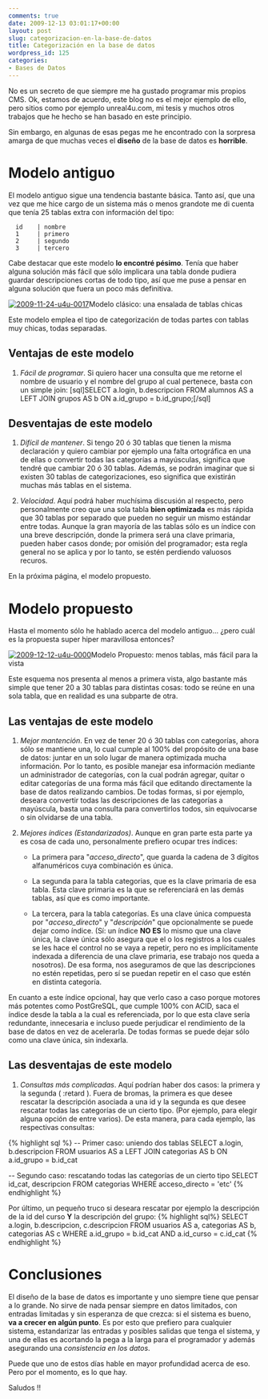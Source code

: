 ```yaml
---
comments: true
date: 2009-12-13 03:01:17+00:00
layout: post
slug: categorizacion-en-la-base-de-datos
title: Categorización en la base de datos
wordpress_id: 125
categories:
- Bases de Datos
---
```


No es un secreto de que siempre me ha gustado programar mis propios CMS. Ok, estamos de acuerdo, este blog no es el mejor ejemplo de ello, pero sitios como por ejemplo unreal4u.com, mi tesis y muchos otros trabajos que he hecho se han basado en este principio.

Sin embargo, en algunas de esas pegas me he encontrado con la sorpresa amarga de que muchas veces el **diseño** de la base de datos es **horrible**.
<!-- more -->


# Modelo antiguo


El modelo antiguo sigue una tendencia bastante básica. Tanto así, que una vez que me hice cargo de un sistema más o menos grandote me di cuenta que tenía 25 tablas extra con información del tipo:

    
      id    | nombre
      1     | primero
      2     | segundo
      3     | tercero


Cabe destacar que este modelo **lo encontré pésimo**. Tenía que haber alguna solución más fácil que sólo implicara una tabla donde pudiera guardar descripciones cortas de todo tipo, así que me puse a pensar en alguna solución que fuera un poco más definitiva.


[![2009-11-24-u4u-0017](http://blog.unreal4u.com/wp-content/gallery/base-de-datos-diseno/thumbs/thumbs_2009-11-24-u4u-0017.png)](http://blog.unreal4u.com/wp-content/gallery/base-de-datos-diseno/2009-11-24-u4u-0017.png)Modelo clásico: una ensalada de tablas chicas



Este modelo emplea el tipo de categorización de todas partes con tablas muy chicas, todas separadas.


## Ventajas de este modelo





	
  1. _Fácil de programar_. Si quiero hacer una consulta que me retorne el nombre de usuario y el nombre del grupo al cual pertenece, basta con un simple join:
[sql]SELECT a.login, b.descripcion
FROM alumnos AS a LEFT JOIN grupos AS b ON a.id_grupo = b.id_grupo;[/sql]




## Desventajas de este modelo





	
  1. _Difícil de mantener_. Si tengo 20 ó 30 tablas que tienen la misma declaración y quiero cambiar por ejemplo una falta ortográfica en una de ellas o convertir todas las categorías a mayúsculas, significa que tendré que cambiar 20 ó 30 tablas. Además, se podrán imaginar que si existen 30 tablas de categorizaciones, eso significa que existirán muchas más tablas en el sistema.

	
  2. _Velocidad_. Aquí podrá haber muchísima discusión al respecto, pero personalmente creo que una sola tabla **bien optimizada** es más rápida que 30 tablas por separado que pueden no seguir un mismo estándar entre todas. Aunque la gran mayoría de las tablas sólo es un índice con una breve descripción, donde la primera será una clave primaria, pueden haber casos donde; por omisión del programador; esta regla general no se aplica y por lo tanto, se estén perdiendo valuosos recuros.


En la próxima página, el modelo propuesto.



# Modelo propuesto


Hasta el momento sólo he hablado acerca del modelo antiguo... ¿pero cuál es la propuesta super hiper maravillosa entonces?



[![2009-12-12-u4u-0000](http://blog.unreal4u.com/wp-content/gallery/base-de-datos-diseno/thumbs/thumbs_2009-12-12-u4u-0000.png)](http://blog.unreal4u.com/wp-content/gallery/base-de-datos-diseno/2009-12-12-u4u-0000.png)Modelo Propuesto: menos tablas, más fácil para la vista



Este esquema nos presenta al menos a primera vista, algo bastante más simple que tener 20 a 30 tablas para distintas cosas: todo se reúne en una sola tabla, que en realidad es una subparte de otra.


## Las ventajas de este modelo





	
  1. _Mejor mantención_. En vez de tener 20 ó 30 tablas con categorías, ahora sólo se mantiene una, lo cual cumple al 100% del propósito de una base de datos: juntar en un solo lugar de manera optimizada mucha información. Por lo tanto, es posible manejar esa información mediante un administrador de categorías, con la cual podrán agregar, quitar o editar categorías de una forma más fácil que editando directamente la base de datos realizando cambios. De todas formas, si por ejemplo, deseara convertir todas las descripciones de las categorías a mayúscula, basta una consulta para convertirlos todos, sin equivocarse o sin olvidarse de una tabla.

	
  2. _Mejores índices (Estandarizados)_. Aunque en gran parte esta parte ya es cosa de cada uno, personalmente prefiero ocupar tres índices:
  
        * La primera para "_acceso_directo_", que guarda la cadena de 3 dígitos alfanuméricos cuya combinación es única.

        * La segunda para la tabla categorias, que es la clave primaria de esa tabla. Esta clave primaria es la que se referenciará en las demás tablas, así que es como importante.

        * La tercera, para la tabla categorías. Es una clave única compuesta por "_acceso_directo_" y "_descripción_" que opcionalmente se puede dejar como índice. (Sí: un índice **NO ES** lo mismo que una clave única, la clave única sólo asegura que el o los registros a los cuales se les hace el control no se vaya a repetir, pero no es implícitamente indexada a diferencia de una clave primaria, ese trabajo nos queda a nosotros). De esa forma, nos aseguramos de que las descripciones no estén repetidas, pero sí se puedan repetir en el caso que estén en distinta categoría.

En cuanto a este índice opcional, hay que verlo caso a caso porque motores más potentes como PostGreSQL, que cumple 100% con ACID, saca el índice desde la tabla a la cual es referenciada, por lo que esta clave sería redundante, innecesaria e incluso puede perjudicar el rendimiento de la base de datos en vez de acelerarla. De todas formas se puede dejar sólo como una clave única, sin indexarla.







## Las desventajas de este modelo





	
  1. _Consultas más complicadas_. Aquí podrían haber dos casos: la primera y la segunda ( :retard ). Fuera de bromas, la primera es que desee rescatar la descripción asociada a una id y la segunda es que desee rescatar todas las categorías de un cierto tipo. (Por ejemplo, para elegir alguna opción de entre varios). De esta manera, para cada ejemplo, las respectivas consultas:

{% highlight sql %}
-- Primer caso: uniendo dos tablas
SELECT a.login, b.descripcion
FROM usuarios AS a LEFT JOIN categorias AS b ON a.id_grupo = b.id_cat

-- Segundo caso: rescatando todas las categorías de un cierto tipo
SELECT id_cat, descripcion FROM categorias
WHERE acceso_directo = 'etc'
{% endhighlight %}

Por último, un pequeño truco si deseara rescatar por ejemplo la descripción de la id del curso **Y** la descripción del grupo:
{% highlight sql%}
SELECT a.login, b.descripcion, c.descripcion
FROM usuarios AS a, categorias AS b, categorias AS c
WHERE a.id_grupo = b.id_cat AND a.id_curso = c.id_cat
{% endhighlight %}




# Conclusiones


El diseño de la base de datos es importante y uno siempre tiene que pensar a lo grande. No sirve de nada pensar siempre en datos limitados, con entradas limitadas y sin esperanza de que crezca: si el sistema es bueno, **va a crecer en algún punto**.
Es por esto que prefiero para cualquier sistema, estandarizar las entradas y posibles salidas que tenga el sistema, y una de ellas es acortando la pega a la larga para el programador y además asegurando una _consistencia en los datos_.

Puede que uno de estos días hable en mayor profundidad acerca de eso. Pero por el momento, es lo que hay.

Saludos !!
